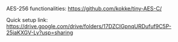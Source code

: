AES-256 functionalities: https://github.com/kokke/tiny-AES-C/

Quick setup link: https://drive.google.com/drive/folders/17DZCIGpnqURDufuf9C5P-25jaKXGV-Ly?usp=sharing
